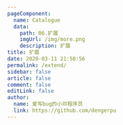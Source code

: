 ```yaml
---
pageComponent:
  name: Catalogue
  data:
    path: 06.扩展
    imgUrl: /img/more.png
    description: 扩展
title: 扩展
date: 2020-03-11 21:50:56
permalink: /extend/
sidebar: false
article: false
comment: false
editLink: false
author: 
  name: 爱写bug的小邓程序员
  link: https://github.com/dengerpu
---
```

